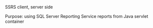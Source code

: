 SSRS client, server side

Purpose: using SQL Server Reporting Service reports from Java servlet container
